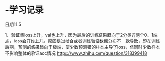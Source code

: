 # -学习记录

日期11.5

1、验证集loss上升，val也上升，因为最后的训练结果趋向于2分类的两个0、1端点，loss会开始上升。原因是过拟合或者训练验证数据分布不一致导致，即在训练后期，预测的结果趋向于极端，使少数预测错的样本主导了loss，但同时少数样本不影响整体的验证acc情况
https://www.zhihu.com/question/318399418
